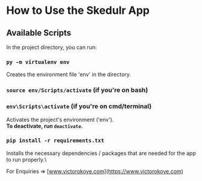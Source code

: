 # How to Use the Skedulr App

## Available Scripts

In the project directory, you can run:

### `py -m virtualenv env`

Creates the environment file 'env' in the directory.

### `source env/Scripts/activate` (if you're on bash)
### `env\Scripts\activate` (if you're on cmd/terminal)

Activates the project's environment ('env').\
**To deactivate, run `deactivate`.**

### `pip install -r requirements.txt`
Installs the necessary dependencies / packages that are needed for the app to run properly.\

For Enquiries => [www.victorokoye.com](https://www.victorokoye.com)
